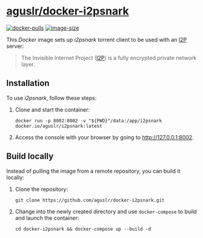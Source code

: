 [aguslr/docker-i2psnark][1]
===========================

[![docker-pulls](https://img.shields.io/docker/pulls/aguslr/i2psnark)](https://hub.docker.com/r/aguslr/i2psnark) [![image-size](https://img.shields.io/docker/image-size/aguslr/i2psnark/latest)](https://hub.docker.com/r/aguslr/i2psnark)


This *Docker* image sets up *i2psnark* torrent client to be used with an
[I2P][2] server:

> The Invisible Internet Project ([I2P][2]) is a fully encrypted private network
> layer.


Installation
------------

To use *i2psnark*, follow these steps:

1. Clone and start the container:

       docker run -p 8002:8002 -v "${PWD}"/data:/app/i2psnark docker.io/aguslr/i2psnark:latest

2. Access the console with your browser by going to <http://127.0.0.1:8002>.


Build locally
-------------

Instead of pulling the image from a remote repository, you can build it locally:

1. Clone the repository:

       git clone https://github.com/aguslr/docker-i2psnark.git

2. Change into the newly created directory and use `docker-compose` to build and
   launch the container:

       cd docker-i2psnark && docker-compose up --build -d


[1]: https://github.com/aguslr/docker-i2psnark
[2]: https://geti2p.net/
